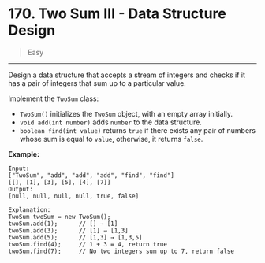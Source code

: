# 170. Two Sum III - Data Structure Design

> Easy

------

Design a data structure that accepts a stream of integers and checks if it has a pair of integers that sum up to a particular value.

Implement the `TwoSum` class:

- `TwoSum()` initializes the `TwoSum` object, with an empty array initially.
- `void add(int number)` adds `number` to the data structure.
- `boolean find(int value)` returns `true` if there exists any pair of numbers whose sum is equal to `value`, otherwise, it returns `false`.

**Example:**

```
Input:
["TwoSum", "add", "add", "add", "find", "find"]
[[], [1], [3], [5], [4], [7]]
Output:
[null, null, null, null, true, false]

Explanation:
TwoSum twoSum = new TwoSum();
twoSum.add(1);      // [] → [1]
twoSum.add(3);      // [1] → [1,3]
twoSum.add(5);      // [1,3] → [1,3,5]
twoSum.find(4);     // 1 + 3 = 4, return true
twoSum.find(7);     // No two integers sum up to 7, return false
```